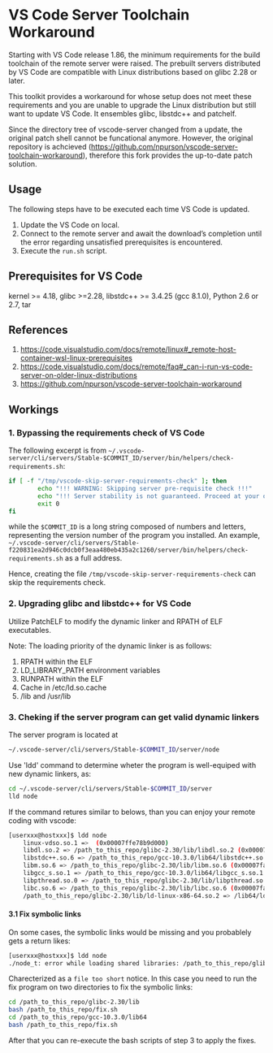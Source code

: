 # VS Code Server Toolchain Workaround

Starting with VS Code release 1.86, the minimum requirements for the build toolchain of the remote server were raised. The prebuilt servers distributed by VS Code are compatible with Linux distributions based on glibc 2.28 or later.

This toolkit provides a workaround for whose setup does not meet these requirements and you are unable to upgrade the Linux distribution but still want to update VS Code. It ensembles glibc, libstdc++ and patchelf.

Since the directory tree of vscode-server changed from a update, the original patch shell cannot be funcational anymore. However, the original repository is achcieved (https://github.com/npurson/vscode-server-toolchain-workaround), therefore this fork provides the up-to-date patch solution.

## Usage

The following steps have to be executed each time VS Code is updated.

1. Update the VS Code on local.
2. Connect to the remote server and await the download’s completion until the error regarding unsatisfied prerequisites is encountered.
3. Execute the `run.sh` script.

## Prerequisites for VS Code

kernel >= 4.18, glibc >=2.28, libstdc++ >= 3.4.25 (gcc 8.1.0), Python 2.6 or 2.7, tar

## References

1. https://code.visualstudio.com/docs/remote/linux#_remote-host-container-wsl-linux-prerequisites
2. https://code.visualstudio.com/docs/remote/faq#_can-i-run-vs-code-server-on-older-linux-distributions
3. https://github.com/npurson/vscode-server-toolchain-workaround


## Workings

### 1. Bypassing the requirements check of VS Code

The following excerpt is from `~/.vscode-server/cli/servers/Stable-$COMMIT_ID/server/bin/helpers/check-requirements.sh`:

```bash
if [ -f "/tmp/vscode-skip-server-requirements-check" ]; then
        echo "!!! WARNING: Skipping server pre-requisite check !!!"
        echo "!!! Server stability is not guaranteed. Proceed at your own risk. !!!"
        exit 0
fi
```

while the `$COMMIT_ID`  is a long string composed of numbers and letters, representing the version number of the program you installed. An example, `~/.vscode-server/cli/servers/Stable-f220831ea2d946c0dcb0f3eaa480eb435a2c1260/server/bin/helpers/check-requirements.sh` as a full address.

Hence, creating the file `/tmp/vscode-skip-server-requirements-check` can skip the requirements check.

### 2. Upgrading glibc and libstdc++ for VS Code

Utilize PatchELF to modify the dynamic linker and RPATH of ELF executables.

Note: The loading priority of the dynamic linker is as follows:

1. RPATH within the ELF
2. LD_LIBRARY_PATH environment variables
3. RUNPATH within the ELF
4. Cache in /etc/ld.so.cache
5. /lib and /usr/lib

### 3. Cheking if the server program can get valid dynamic linkers

The server program is located at

```bash
~/.vscode-server/cli/servers/Stable-$COMMIT_ID/server/node
```

Use 'ldd' command to determine wheter the program is well-equiped with new dynamic linkers, as:

```bash
cd ~/.vscode-server/cli/servers/Stable-$COMMIT_ID/server
lld node
```

If the command retures similar to belows, than you can enjoy your remote coding with vscode:

```bash
[userxxx@hostxxx]$ ldd node
	linux-vdso.so.1 =>  (0x00007ffe78b9d000)
	libdl.so.2 => /path_to_this_repo/glibc-2.30/lib/libdl.so.2 (0x00007faf9b3eb000)
	libstdc++.so.6 => /path_to_this_repo/gcc-10.3.0/lib64/libstdc++.so.6 (0x00007faf9b01c000)
	libm.so.6 => /path_to_this_repo/glibc-2.30/lib/libm.so.6 (0x00007faf9acdd000)
	libgcc_s.so.1 => /path_to_this_repo/gcc-10.3.0/lib64/libgcc_s.so.1 (0x00007faf9aac5000)
	libpthread.so.0 => /path_to_this_repo/glibc-2.30/lib/libpthread.so.0 (0x00007faf9a8a4000)
	libc.so.6 => /path_to_this_repo/glibc-2.30/lib/libc.so.6 (0x00007faf9a4e7000)
	/path_to_this_repo/glibc-2.30/lib/ld-linux-x86-64.so.2 => /lib64/ld-linux-x86-64.so.2 (0x000055b207558000)
```

#### 3.1 Fix symbolic links

On some cases, the symbolic links would be missing and you probablely gets a return likes:

```bash
[userxxx@hostxxx]$ ldd node
./node_t: error while loading shared libraries: /path_to_this_repo/glibc-2.30/lib/libdl.so.2: file too short
```

Charecterized as a `file too short` notice. In this case you need to run the fix program on two directories to fix the symbolic links:

```bash
cd /path_to_this_repo/glibc-2.30/lib
bash /path_to_this_repo/fix.sh
cd /path_to_this_repo/gcc-10.3.0/lib64
bash /path_to_this_repo/fix.sh
```

After that you can re-execute the bash scripts of step 3 to apply the fixes.